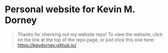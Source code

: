 # Personal website for Kevin M. Dorney
> Thanks for checking out my website repo! To view the website, click on the link at the top of the repo page, or just click this one here: https://kevdorney.github.io/
